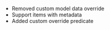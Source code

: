 - Removed custom model data override
- Support items with metadata
- Added custom override predicate

